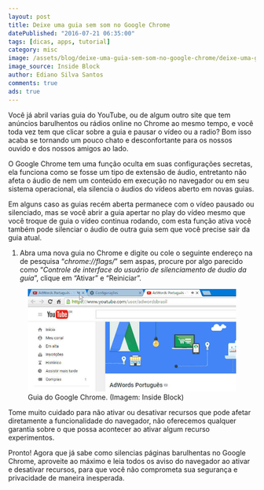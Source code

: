 ```yaml
---
layout: post
title: Deixe uma guia sem som no Google Chrome
datePublished: "2016-07-21 06:35:00"
tags: [dicas, apps, tutorial]
category: misc
image: /assets/blog/deixe-uma-guia-sem-som-no-google-chrome/deixe-uma-guia-sem-som-no-google-chrome.jpg
image_source: Inside Block
author: Ediano Silva Santos
comments: true
ads: true
---
```


Você já abril varias guia do YouTube, ou de algum outro site que tem anúncios barulhentos ou rádios online no Chrome ao mesmo tempo, e você toda vez tem que clicar sobre a guia e pausar o vídeo ou a radio? Bom isso acaba se tornando um pouco chato e desconfortante para os nossos ouvido e dos nossos amigos ao lado.

O Google Chrome tem uma função oculta em suas configurações secretas, ela funciona como se fosse um tipo de extensão de áudio, entretanto não afeta o áudio de nem um conteúdo em execução no navegador ou em seu sistema operacional, ela silencia o áudios do vídeos aberto em novas guias.

Em alguns caso as guias recém aberta permanece com o vídeo pausado ou silenciado, mas se você abrir a guia apertar no play do vídeo mesmo que você troque de guia o vídeo continua rodando, com esta função ativa você também pode silenciar o áudio de outra guia sem que você precise sair da guia atual.

1. Abra uma nova guia no Chrome e digite ou cole o seguinte endereço na de pesquisa “*chrome://flags/*” sem aspas, procure por algo parecido como “*Controle de interface do usuário de silenciamento de áudio da guia*”, clique em “Ativar” e “Reiniciar”.

<figure class="image">
<img alt="Guia do Google Chrome" src="/assets/blog/deixe-uma-guia-sem-som-no-google-chrome/guia-chrome.jpg">
<figcaption>Guia do Google Chrome. (Imagem: Inside Block)</figcaption>
</figure>

Tome muito cuidado para não ativar ou desativar recursos que pode afetar diretamente a funcionalidade do navegador, não oferecemos qualquer garantia sobre o que possa acontecer ao ativar algum recurso experimentos.

Pronto! Agora que já sabe como silencias páginas barulhentas no Google Chrome, aproveite ao máximo e leia todos os aviso do navegador ao ativar e desativar recursos, para que você não comprometa sua segurança e privacidade de maneira inesperada.
